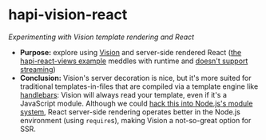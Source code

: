 # hapi-vision-react

_Experimenting with Vision template rendering and React_

* **Purpose:** explore using [Vision](https://github.com/hapijs/vision) and server-side rendered React ([the hapi-react-views example](https://github.com/hapijs/vision/blob/a7026b5a738b0d13d5ab8c403ef631d758c2ae6c/examples/jsx/index.js) meddles with runtime and [doesn't support streaming](https://github.com/jedireza/hapi-react-views/issues/66))
* **Conclusion:** Vision's server decoration is nice, but it's more suited for traditional templates-in-files that are compiled via a template engine like [handlebars](https://handlebarsjs.com): Vision will always read your template, even if it's a JavaScript module. Although we could [hack this into Node.js's module system](https://github.com/nodejs/node/blob/ea46db664285869fca7bf0d464d814625aae3997/lib/internal/modules/cjs/loader.js#L678-L764), React server-side rendering operates better in the Node.js environment (using `require`s), making Vision a not-so-great option for SSR.
